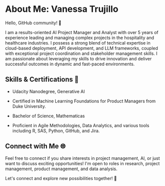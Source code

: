 # About Me: Vanessa Trujillo

Hello, GitHub community! 👋   

I am a results-oriented AI Project Manager and Analyst with over 5 years of experience leading and managing complex projects in the hospitality and healthcare industries. I possess a strong blend of technical expertise in cloud-based deployment, API development, and LLM frameworks, coupled with exceptional project coordination and stakeholder management skills. I am passionate about leveraging my skills to drive innovation and deliver successful outcomes in dynamic and fast-paced environments.

## Skills & Certifications 🧠

- Udacity Nanodegree, Generative AI
- Certified in Machine Learning Foundations for Product Managers from Duke University.
- Bachelor of Science, Mathematicas

- Proficient in Agile Methodologies, Data Analytics, and various tools including R, SAS, Python, GitHub, and Jira.

## Connect with Me 🌐

Feel free to connect if you share interests in project management, AI, or just want to discuss exciting opportunities! I'm open to roles in research, project management, product management, and data analysis.

Let's connect and explore new possibilities together! 🚀 

<!--
**trujivan/trujivan** is a ✨ _special_ ✨ repository because its `README.md` (this file) appears on your GitHub profile.

Here are some ideas to get you started:

- 🔭 I’m currently working on ...
- 🌱 I’m currently learning ...
- 👯 I’m looking to collaborate on ...
- 🤔 I’m looking for help with ...
- 💬 Ask me about ...
- 📫 How to reach me: ...
- 😄 Pronouns: ...
- ⚡ Fun fact: ...
-->
